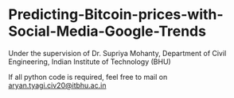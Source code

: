 # Predicting-Bitcoin-prices-with-Social-Media-Google-Trends
Under the supervision of Dr. Supriya Mohanty, Department of Civil Engineering, Indian Institute of Technology (BHU)


If all python code is required, feel free to mail on aryan.tyagi.civ20@itbhu.ac.in
